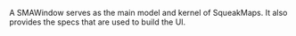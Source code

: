 A SMAWindow serves as the main model and kernel of SqueakMaps. It also provides the specs that are used to build the UI.